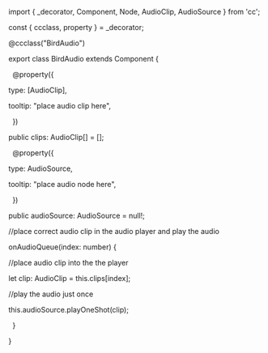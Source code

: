 import { _decorator, Component, Node, AudioClip, AudioSource } from  'cc';

const { ccclass, property } =  _decorator;

@ccclass("BirdAudio")

export  class  BirdAudio  extends  Component {

  @property({

 type: \[AudioClip\],

 tooltip:  "place audio clip here",

  })

 public  clips:  AudioClip\[\] = \[\];

  @property({

 type:  AudioSource,

 tooltip:  "place audio node here",

  })

 public  audioSource:  AudioSource  =  null!;

 //place correct audio clip in the audio player and play the audio

 onAudioQueue(index:  number) {

 //place audio clip into the the player

 let  clip:  AudioClip  =  this.clips\[index\];

 //play the audio just once

 this.audioSource.playOneShot(clip);

  }

}